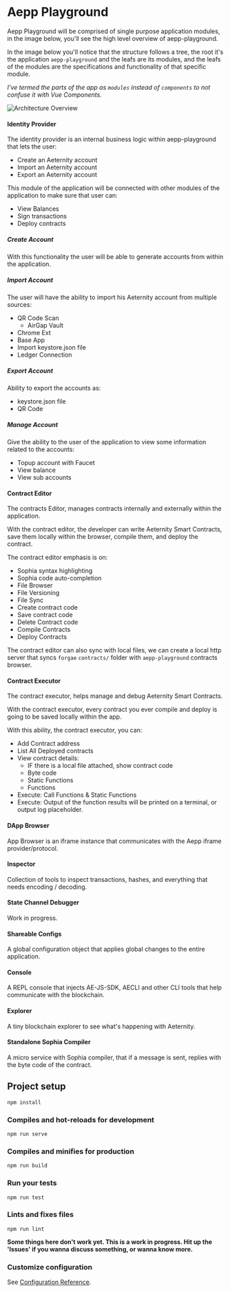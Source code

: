 # Aepp Playground
Aepp Playground will be comprised of single purpose application modules, in the image below, you'll see
the high level overview of aepp-playground. 

In the image below you'll notice that the structure follows a tree, the root it's the application `aepp-playground` and the
leafs are its modules, and the leafs of the modules are the specifications and functionality of that specific module.

_I've termed the parts of the app as `modules` instead of `components` to not confuse it with Vue Components._

![Architecture Overview](./architecture.png)

#### Identity Provider
The identity provider is an internal business logic within aepp-playground that lets the user:

- Create an Aeternity account
- Import an Aeternity account
- Export an Aeternity account

This module of the application will be connected with other modules of the application to make sure that user can:

- View Balances
- Sign transactions
- Deploy contracts

##### Create Account
With this functionality the user will be able to generate accounts from within the application.

##### Import Account
The user will have the ability to import his Aeternity account from multiple sources:

- QR Code Scan
  - AirGap Vault
- Chrome Ext
- Base App
- Import keystore.json file
- Ledger Connection

##### Export Account
Ability to export the accounts as:

- keystore.json file
- QR Code

##### Manage Account
Give the ability to the user of the application to view some information related to the accounts:

- Topup account with Faucet
- View balance
- View sub accounts

#### Contract Editor
The contracts Editor, manages contracts internally and externally within the application.

With the contract editor, the developer can write Aeternity Smart Contracts, save them locally within the browser, 
compile them, and deploy the contract.

The contract editor emphasis is on:

- Sophia syntax highlighting
- Sophia code auto-completion
- File Browser
- File Versioning
- File Sync
- Create contract code
- Save contract code
- Delete Contract code
- Compile Contracts
- Deploy Contracts

The contract editor can also sync with local files, we can create a local http server that syncs `forgae` `contracts/` 
folder with `aepp-playground` contracts browser.

#### Contract Executor
The contract executor, helps manage and debug Aeternity Smart Contracts.

With the contract executor, every contract you ever compile and deploy is going to be saved locally within the app.

With this ability, the contract executor, you can:

- Add Contract address
- List All Deployed contracts
- View contract details:
  - IF there is a local file attached, show contract code
  - Byte code
  - Static Functions
  - Functions
- Execute: Call Functions & Static Functions
- Execute: Output of the function results will be printed on a terminal, or output log placeholder.

#### DApp Browser
App Browser is an iframe instance that communicates with the Aepp iframe provider/protocol.

#### Inspector
Collection of tools to inspect transactions, hashes, and everything that needs encoding / decoding.

#### State Channel Debugger
Work in progress.

#### Shareable Configs
A global configuration object that applies global changes to the entire application.

#### Console
A REPL console that injects AE-JS-SDK, AECLI and other CLI tools that help communicate with the blockchain.

#### Explorer
A tiny blockchain explorer to see what's happening with Aeternity.

#### Standalone Sophia Compiler
A micro service with Sophia compiler, that if a message is sent, replies with the byte code of the contract. 

## Project setup
```
npm install
```

### Compiles and hot-reloads for development
```
npm run serve
```

### Compiles and minifies for production
```
npm run build
```

### Run your tests
```
npm run test
```

### Lints and fixes files
```
npm run lint
```

__Some things here don't work yet. This is a work in progress. Hit up the 'Issues' if you wanna discuss
something, or wanna know more.__

### Customize configuration
See [Configuration Reference](https://cli.vuejs.org/config/).
